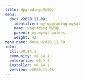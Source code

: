 ```yaml
---
title: Upgrading MySQL
menu:
  docs_v2020.11.08:
    identifier: my-upgrading-mysql
    name: Upgrading MySQL
    parent: my-mysql-guides
    weight: 42
menu_name: docs_v2020.11.08
info:
  cli: v0.14.1
  community: v0.14.1
  enterprise: v0.1.1
  installer: v0.14.1
  version: v2020.11.08
---
```



